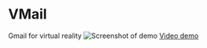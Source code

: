 # VMail
Gmail for virtual reality
![Screenshot of demo](http://i.imgur.com/NGAwSdJ.png)
[Video demo](https://goo.gl/photos/mSEKLqh8xSvfq8k58)
